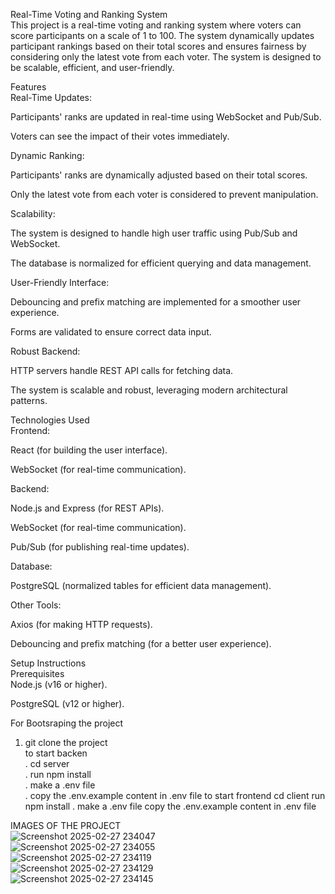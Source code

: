 Real-Time Voting and Ranking System  
This project is a real-time voting and ranking system where voters can score participants on a scale of 1 to 100.
The system dynamically updates participant rankings based on their total scores and ensures fairness by considering
only the latest vote from each voter. The system is designed to be scalable, efficient, and user-friendly.  

Features  
Real-Time Updates: 

Participants' ranks are updated in real-time using WebSocket and Pub/Sub. 

Voters can see the impact of their votes immediately.  

Dynamic Ranking:  

Participants' ranks are dynamically adjusted based on their total scores. 

Only the latest vote from each voter is considered to prevent manipulation. 

Scalability:  

The system is designed to handle high user traffic using Pub/Sub and WebSocket. 

The database is normalized for efficient querying and data management. 

User-Friendly Interface:  

Debouncing and prefix matching are implemented for a smoother user experience. 

Forms are validated to ensure correct data input.  

Robust Backend:  

HTTP servers handle REST API calls for fetching data.  

The system is scalable and robust, leveraging modern architectural patterns.  

Technologies Used  
Frontend:  

React (for building the user interface).  

WebSocket (for real-time communication).  

Backend:  

Node.js and Express (for REST APIs). 

WebSocket (for real-time communication). 

Pub/Sub (for publishing real-time updates). 

Database:  

PostgreSQL (normalized tables for efficient data management). 

Other Tools:

Axios (for making HTTP requests). 

Debouncing and prefix matching (for a better user experience). 

Setup Instructions  
Prerequisites  
Node.js (v16 or higher). 

PostgreSQL (v12 or higher).  

For Bootsraping the project  

1. git clone the project  
 to start backen    
. cd server  
. run npm install  
. make a .env file  
.  copy the .env.example content in .env file
    to start frontend
   cd client
    run npm install 
. make a .env file
copy the .env.example content in .env file  
   
  
IMAGES OF THE PROJECT  
![Screenshot 2025-02-27 234047](https://github.com/user-attachments/assets/933e4dd0-2c96-4e36-b8ce-f9290036262b)  
![Screenshot 2025-02-27 234055](https://github.com/user-attachments/assets/cb9429fb-7964-4f6d-b607-fa9d53fa4837)  
![Screenshot 2025-02-27 234119](https://github.com/user-attachments/assets/359fea7b-3730-46ea-a6a8-e47d415f0f18)  
![Screenshot 2025-02-27 234129](https://github.com/user-attachments/assets/7b5a083c-5898-4380-84d3-c5e7cfb60fa3)  
![Screenshot 2025-02-27 234145](https://github.com/user-attachments/assets/5b984a57-c178-4429-a1d2-cc26fdaa227f)




